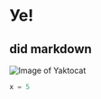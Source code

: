 #  Уе!
## did markdown

![Image of Yaktocat](https://octodex.github.com/images/yaktocat.png)

``` python
x = 5
```
